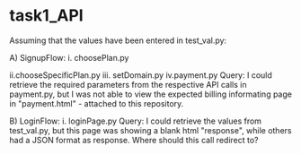 # task1_API

Assuming that the values have been entered in test_val.py:

A) SignupFlow:
  i. choosePlan.py

  ii.chooseSpecificPlan.py
  iii. setDomain.py
  iv.payment.py
Query: I could retrieve the required parameters from the respective API calls in payment.py, but I was not able to view the expected billing informating page in "payment.html" - attached to this repository. 

B) LoginFlow:
  i. loginPage.py
 Query: I could retrieve the values from test_val.py, but this page was showing a blank html "response", while others had a JSON format as response. Where should this call redirect to?

